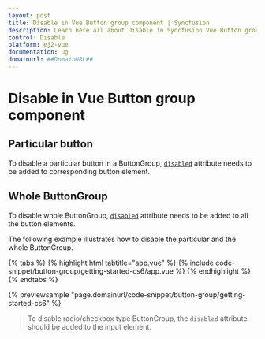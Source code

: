 ```yaml
---
layout: post
title: Disable in Vue Button group component | Syncfusion
description: Learn here all about Disable in Syncfusion Vue Button group component of Syncfusion Essential JS 2 and more.
control: Disable 
platform: ej2-vue
documentation: ug
domainurl: ##DomainURL##
---
```


# Disable in Vue Button group component

## Particular button

To disable a particular button in a ButtonGroup, [`disabled`](https://ej2.syncfusion.com/vue/documentation/api/button/#disabled) attribute needs to be added to corresponding button element.

## Whole ButtonGroup

To disable whole ButtonGroup, [`disabled`](https://ej2.syncfusion.com/vue/documentation/api/button/#disabled) attribute needs to be added to all the button elements. 

The following example illustrates how to disable the particular and the whole ButtonGroup.

{% tabs %}
{% highlight html tabtitle="app.vue" %}
{% include code-snippet/button-group/getting-started-cs6/app.vue %}
{% endhighlight %}
{% endtabs %}
        
{% previewsample "page.domainurl/code-snippet/button-group/getting-started-cs6" %}

> To disable radio/checkbox type ButtonGroup, the `disabled` attribute should be added to the input element.